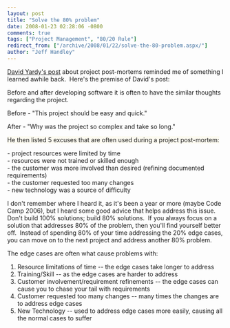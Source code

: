 ```yaml
---
layout: post
title: "Solve the 80% problem"
date: 2008-01-23 02:28:06 -0800
comments: true
tags: ["Project Management", "80/20 Rule"]
redirect_from: ["/archive/2008/01/22/solve-the-80-problem.aspx/"]
author: "Jeff Handley"
---
```

<!-- more -->
<p><a href="http://dyardy.spaces.live.com/Blog/cns!812B0DF85863A595!290.entry" target="_blank">David Yardy's post</a> about project post-mortems reminded me of something I learned awhile back.  Here's the premise of David's post:</p>  <p>Before and after developing software it is often to have the similar thoughts regarding the project. </p>  <p>Before - "This project should be easy and quick."</p>  <p>After - "Why was the project so complex and take so long."</p> <p><font style="background-color: #fcfaf0">He then listed 5 excuses that are often used during a project post-mortem:</font></p>  <p>- project resources were limited by time     <br />- resources were not trained or skilled enough      <br />- the customer was more involved than desired (refining documented requirements)      <br />- the customer requested too many changes      <br />- new technology was a source of difficulty</p>  <p>I don't remember where I heard it, as it's been a year or more (maybe Code Camp 2006), but I heard some good advice that helps address this issue.  Don't build 100% solutions; build 80% solutions.  If you always focus on a solution that addresses 80% of the problem, then you'll find yourself better off.  Instead of spending 80% of your time addressing the 20% edge cases, you can move on to the next project and address another 80% problem.</p>  <p>The edge cases are often what cause problems with:</p>  <ol>   <li>Resource limitations of time -- the edge cases take longer to address</li>    <li>Training/Skill -- as the edge cases are harder to address</li>    <li>Customer involvement/requirement refinements -- the edge cases can cause you to chase your tail with requirements</li>    <li>Customer requested too many changes -- many times the changes are to address edge cases</li>    <li>New Technology -- used to address edge cases more easily, causing all the normal cases to suffer</li> </ol>

